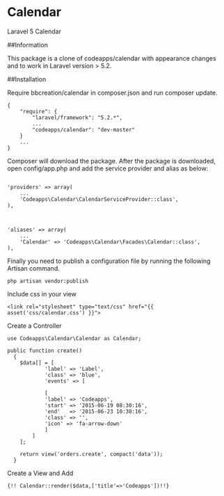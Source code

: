 # Calendar
Laravel 5 Calendar

##Information

This package is a clone of codeapps/calendar with appearance changes and to work in Laravel version > 5.2.

##Installation

Require bbcreation/calendar in composer.json and run composer update.

```
{
    "require": {
        "laravel/framework": "5.2.*",
        ...
        "codeapps/calendar": "dev-master"
    }
    ...
}
```

Composer will download the package. After the package is downloaded, open config/app.php and add the service provider and alias as below:

```

'providers' => array(
    ...
    'Codeapps\Calendar\CalendarServiceProvider::class',
),



'aliases' => array(
    ...
    'Calendar' => 'Codeapps\Calendar\Facades\Calendar::class',
),

```
Finally you need to publish a configuration file by running the following Artisan command.

```
php artisan vendor:publish
```

Include css in your view

```
<link rel="stylesheet" type="text/css" href="{{ asset('css/calendar.css') }}">

```

Create a Controller

```
use Codeapps\Calendar\Calendar as Calendar;

public function create()
  {
    $data[] = [
            'label' => 'Label',
            'class' => 'blue',
            'events' => [

            [
            'label' => 'Codeapps',
            'start' => '2015-06-19 08:30:16',
            'end'   => '2015-06-23 10:30:16',
            'class' => '',
            'icon' => 'fa-arrow-down'
            ]
        ]
    ];

    return view('orders.create', compact('data'));
  }
```

Create a View and Add

```
{!! Calendar::render($data,['title'=>'Codeapps'])!!}
```
